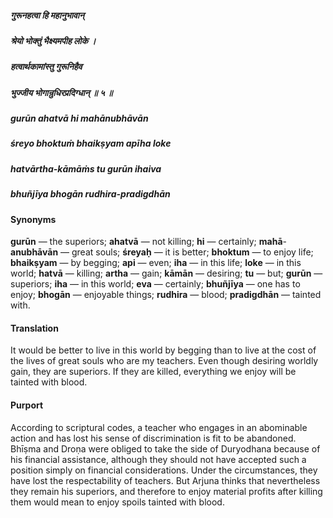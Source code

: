 ##### गुरूनहत्वा हि महानुभावान्
##### श्रेयो भोक्तुं भैक्ष्यमपीह लोके ।
##### हत्वार्थकामांस्तु गुरूनिहैव
##### भुज्जीय भोगान्रुधिरप्रदिग्धान् ॥ ५ ॥

##### gurūn ahatvā hi mahānubhāvān
##### śreyo bhoktuṁ bhaikṣyam apīha loke
##### hatvārtha-kāmāṁs tu gurūn ihaiva
##### bhuñjīya bhogān rudhira-pradigdhān

#### Synonyms

**gurūn** — the superiors; **ahatvā** — not killing; **hi** — certainly; **mahā**-**anubhāvān** — great souls; **śreyaḥ** — it is better; **bhoktum** — to enjoy life; **bhaikṣyam** — by begging; **api** — even; **iha** — in this life; **loke** — in this world; **hatvā** — killing; **artha** — gain; **kāmān** — desiring; **tu** — but; **gurūn** — superiors; **iha** — in this world; **eva** — certainly; **bhuñjīya** — one has to enjoy; **bhogān** — enjoyable things; **rudhira** — blood; **pradigdhān** — tainted with.

#### Translation

It would be better to live in this world by begging than to live at the cost of the lives of great souls who are my teachers. Even though desiring worldly gain, they are superiors. If they are killed, everything we enjoy will be tainted with blood.

#### Purport

According to scriptural codes, a teacher who engages in an abominable action and has lost his sense of discrimination is fit to be abandoned. Bhīṣma and Droṇa were obliged to take the side of Duryodhana because of his financial assistance, although they should not have accepted such a position simply on financial considerations. Under the circumstances, they have lost the respectability of teachers. But Arjuna thinks that nevertheless they remain his superiors, and therefore to enjoy material profits after killing them would mean to enjoy spoils tainted with blood.